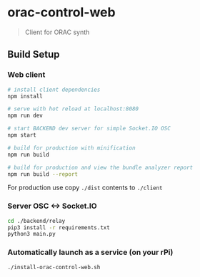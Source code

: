 # orac-control-web

> Client for ORAC synth

## Build Setup

### Web client
``` bash
# install client dependencies
npm install

# serve with hot reload at localhost:8080
npm run dev

# start BACKEND dev server for simple Socket.IO OSC
npm start

# build for production with minification
npm run build

# build for production and view the bundle analyzer report
npm run build --report
```

For production use copy `./dist` contents to `./client`

### Server OSC <-> Socket.IO 
```bash
cd ./backend/relay
pip3 install -r requirements.txt
python3 main.py
```

### Automatically launch as a service (on your rPi)
`./install-orac-control-web.sh`
